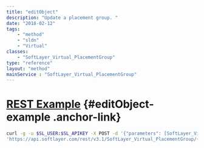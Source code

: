 ```yaml
---
title: "editObject"
description: "Update a placement group. "
date: "2018-02-12"
tags:
    - "method"
    - "sldn"
    - "Virtual"
classes:
    - "SoftLayer_Virtual_PlacementGroup"
type: "reference"
layout: "method"
mainService : "SoftLayer_Virtual_PlacementGroup"
---
```


# [REST Example](#editObject-example) <a href="/article/rest/"><i class="fas fa-question"></i></a> {#editObject-example .anchor-link} 
```bash
curl -g -u $SL_USER:$SL_APIKEY -X POST -d '{"parameters": [SoftLayer_Virtual_PlacementGroup]}' \
'https://api.softlayer.com/rest/v3.1/SoftLayer_Virtual_PlacementGroup/{SoftLayer_Virtual_PlacementGroupID}/editObject'
```
